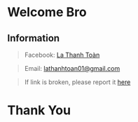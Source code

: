 # Welcome Bro 
## ****Information****
> Facebook: [La Thanh Toàn](https://www.facebook.com/lt.toan207)

> Email: lathanhtoan01@gmail.com

> If link is broken, please report it [here](https://www.messenger.com/t/106253325680695/?messaging_source=source%3Apages%3Amessage_shortlink&source_id=1441792&recurring_notification=0)

# Thank You
